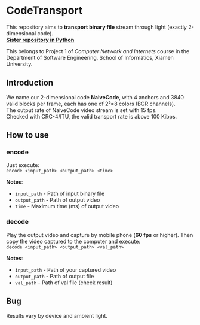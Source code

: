 # CodeTransport

This repository aims to **transport binary file** stream through light (exactly 2-dimensional code).  
 [**Sister repository in Python**](https://github.com/HaiyunPresentation/infoTrans_Py)

This belongs to Project 1 of *Computer Network and Internets* course in the Department of Software Engineering, School of Informatics, Xiamen University. 

## Introduction
We name our 2-dimensional code **NaiveCode**, with 4 anchors and 3840 valid blocks per frame, each has one of 2³=8 colors (BGR channels).   
The output rate of NaiveCode video stream is set with 15 fps.   
Checked with CRC-4/ITU, the valid transport rate is above 100 Kibps.

## How to use
### encode
Just execute:  
`encode <input_path> <output_path> <time>`

**Notes**:
- `input_path` - Path of input binary file
- `output_path` - Path of output video
- `time` - Maximum time (ms) of output video

### decode
Play the output video and capture by mobile phone (**60 fps** or higher). Then copy the video captured to the computer and execute:  
`decode <input_path> <output_path> <val_path>`

**Notes**:
- `input_path` - Path of your captured video
- `output_path` - Path of output file
- `val_path` - Path of val file (check result)

## Bug
Results vary by device and ambient light.

